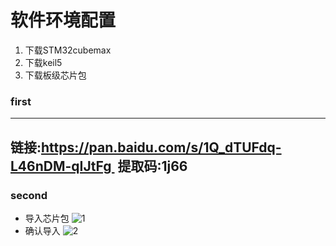 # 软件环境配置
1. 下载STM32cubemax
2. 下载keil5
3. 下载板级芯片包
   
### first  
---
链接:https://pan.baidu.com/s/1Q_dTUFdq-L46nDM-qIJtFg 
提取码:1j66
---
### second
- 导入芯片包
![1](https://github.com/user-attachments/assets/09075bf0-e2a0-40bb-aa1a-03f83ba030c1)
- 确认导入
![2](https://github.com/user-attachments/assets/71e2f439-ac13-48a5-b709-230b89bc4ee6)

